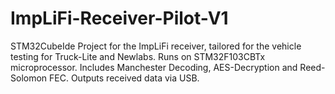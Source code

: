 # ImpLiFi-Receiver-Pilot-V1
STM32CubeIde Project for the ImpLiFi receiver, tailored for the vehicle testing for Truck-Lite and Newlabs. Runs on STM32F103CBTx microprocessor. Includes Manchester Decoding, AES-Decryption and Reed-Solomon FEC. Outputs received data via USB. 
